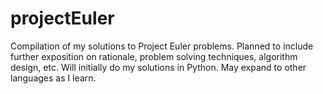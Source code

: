 # projectEuler
Compilation of my solutions to Project Euler problems. 
Planned to include further exposition on rationale, problem solving techniques, algorithm design, etc.
Will initially do my solutions in Python. May expand to other languages as I learn.
